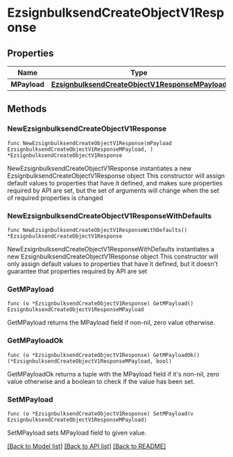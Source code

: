 # EzsignbulksendCreateObjectV1Response

## Properties

Name | Type | Description | Notes
------------ | ------------- | ------------- | -------------
**MPayload** | [**EzsignbulksendCreateObjectV1ResponseMPayload**](EzsignbulksendCreateObjectV1ResponseMPayload.md) |  | 

## Methods

### NewEzsignbulksendCreateObjectV1Response

`func NewEzsignbulksendCreateObjectV1Response(mPayload EzsignbulksendCreateObjectV1ResponseMPayload, ) *EzsignbulksendCreateObjectV1Response`

NewEzsignbulksendCreateObjectV1Response instantiates a new EzsignbulksendCreateObjectV1Response object
This constructor will assign default values to properties that have it defined,
and makes sure properties required by API are set, but the set of arguments
will change when the set of required properties is changed

### NewEzsignbulksendCreateObjectV1ResponseWithDefaults

`func NewEzsignbulksendCreateObjectV1ResponseWithDefaults() *EzsignbulksendCreateObjectV1Response`

NewEzsignbulksendCreateObjectV1ResponseWithDefaults instantiates a new EzsignbulksendCreateObjectV1Response object
This constructor will only assign default values to properties that have it defined,
but it doesn't guarantee that properties required by API are set

### GetMPayload

`func (o *EzsignbulksendCreateObjectV1Response) GetMPayload() EzsignbulksendCreateObjectV1ResponseMPayload`

GetMPayload returns the MPayload field if non-nil, zero value otherwise.

### GetMPayloadOk

`func (o *EzsignbulksendCreateObjectV1Response) GetMPayloadOk() (*EzsignbulksendCreateObjectV1ResponseMPayload, bool)`

GetMPayloadOk returns a tuple with the MPayload field if it's non-nil, zero value otherwise
and a boolean to check if the value has been set.

### SetMPayload

`func (o *EzsignbulksendCreateObjectV1Response) SetMPayload(v EzsignbulksendCreateObjectV1ResponseMPayload)`

SetMPayload sets MPayload field to given value.



[[Back to Model list]](../README.md#documentation-for-models) [[Back to API list]](../README.md#documentation-for-api-endpoints) [[Back to README]](../README.md)


